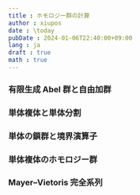 ```yaml
---
title : ホモロジー群の計算
author : xiupos
date : \today
pubDate : 2024-01-06T22:40:00+09:00
lang : ja
draft : true
math : true
---
```


### 有限生成 Abel 群と自由加群

### 単体複体と単体分割

### 単体の鎖群と境界演算子

### 単体複体のホモロジー群

### Mayer–Vietoris 完全系列
